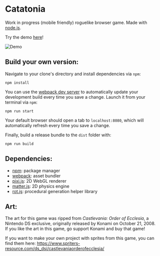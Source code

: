 # Catatonia
 
Work in progress (mobile friendly) roguelike browser game. Made with [node.js](https://nodejs.org/en/).

Try the demo [here](https://www.studiostudios.net/catatonia/squad/dungeon)!

![Demo](gifs/shadow-demo.gif)

## Build your own version:
 Navigate to your clone's directory and install dependencies via `npm`:
 ```
 npm install
 ```
 You can use the [webpack dev server](https://webpack.js.org/configuration/dev-server/) to automatically update your development build every time you save a change. Launch it from your terminal via `npm`:
 ```
 npm run start
 ```
 Your default browser should open a tab to `localhost:8080`, which will automatically refresh every time you save a change.
 
 Finally, build a release bundle to the `dist` folder with:
 ```
 npm run build
 ```
## Dependencies:
* [npm](https://www.npmjs.com/get-npm):  package manager
* [webpack](https://webpack.js.org/guides/getting-started/):  asset bundler 
* [pixi.js](https://www.pixijs.com/):  2D WebGL renderer
* [matter.js](https://www.npmjs.com/package/matter-js):  2D physics engine 
* [rot.js](https://www.npmjs.com/package/rot-js): procedural generation helper library

## Art:
The art for this game was ripped from *Castlevania: Order of Ecclesia*, a Nintendo DS exclusive, originally released by Konami on October 21, 2008. If you like the art in this game, go support Konami and buy that game! 

If you want to make your own project with sprites from this game, you can find them here:
https://www.spriters-resource.com/ds_dsi/castlevaniaorderofecclesia/
